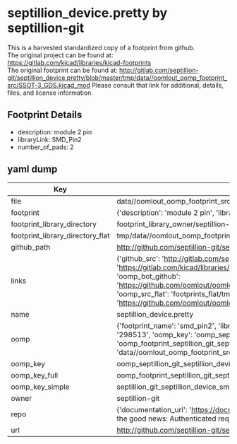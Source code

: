 # septillion_device.pretty by septillion-git  
This is a harvested standardized copy of a footprint from github.  
The original project can be found at:  
https://gitlab.com/kicad/libraries/kicad-footprints  
The original footprint can be found at:
http://gitlab.com/septillion-git/septillion_device.pretty/blob/master/tmp/data//oomlout_oomp_footprint_src/SSOT-3_GDS.kicad_mod
Please consult that link for additional, details, files, and license information.  
## Footprint Details
* description: module 2 pin  
* libraryLink: SMD_Pin2  
* number_of_pads: 2  
## yaml dump  
| Key | Value |  
| --- | --- |  
| file | data//oomlout_oomp_footprint_src/septillion_device.pretty/SMD_Pin2.kicad_mod |  
| footprint | {'description': 'module 2 pin', 'libraryLink': 'SMD_Pin2', 'number_of_pads': 2} |  
| footprint_library_directory | footprint_library_owner/septillion-git_septillion_device.pretty |  
| footprint_library_directory_flat | tmp/data//oomlout_oomp_footprint_src/footprints_flat/septillion_git_septillion_device_smd_pin2/working |  
| github_path | http://github.com/septillion-git/septillion_device.pretty/blob/master/tmp/data//oomlout_oomp_footprint_src/SMD_Pin2.kicad_mod |  
| links | {'github_src': 'http://gitlab.com/septillion-git/septillion_device.pretty/blob/master/tmp/data//oomlout_oomp_footprint_src/SSOT-3_GDS.kicad_mod', 'github_src_repo': 'https://gitlab.com/kicad/libraries/kicad-footprints', 'oomp_bot': 'tmp/data//oomlout_oomp_footprint_src/footprints/septillion_git_septillion_device_smd_pin2/working', 'oomp_bot_github': 'https://github.com/oomlout/oomlout_oomp_footprint_bot/tree/main/tmp/data//oomlout_oomp_footprint_src/footprints/septillion_git_septillion_device_smd_pin2/working', 'oomp_src_flat': 'footprints_flat/tmp/data//oomlout_oomp_footprint_src/footprints_flat/septillion_git_septillion_device_smd_pin2/working', 'oomp_src_flat_github': 'https://github.com/oomlout/oomlout_oomp_footprint_src/tree/main/tmp/data//oomlout_oomp_footprint_src/footprints_flat/septillion_git_septillion_device_smd_pin2/working'} |  
| name | septillion_device.pretty |  
| oomp | {'footprint_name': 'smd_pin2', 'library_name': 'septillion_device', 'md5': '298513bd7af25da56ca1e61b7f8d648e', 'md5_10': '298513bd7a', 'md5_5': '29851', 'md5_6': '298513', 'oomp_key': 'oomp_septillion_git_septillion_device_smd_pin2', 'oomp_key_extra': 'oomp_footprint_septillion_git_septillion_device_smd_pin2', 'oomp_key_full': 'oomp_footprint_septillion_git_septillion_device_smd_pin2_298513', 'oomp_key_simple': 'septillion_git_septillion_device_smd_pin2', 'original_filename': 'data//oomlout_oomp_footprint_src/septillion_device.pretty/SMD_Pin2.kicad_mod', 'owner_name': 'septillion_git'} |  
| oomp_key | oomp_septillion_git_septillion_device_smd_pin2 |  
| oomp_key_full | oomp_footprint_septillion_git_septillion_device_smd_pin2 |  
| oomp_key_simple | septillion_git_septillion_device_smd_pin2 |  
| owner | septillion-git |  
| repo | {'documentation_url': 'https://docs.github.com/rest/overview/resources-in-the-rest-api#rate-limiting', 'message': "API rate limit exceeded for 84.66.142.224. (But here's the good news: Authenticated requests get a higher rate limit. Check out the documentation for more details.)"} |  
| url | http://github.com/septillion-git/septillion_device.pretty |  


